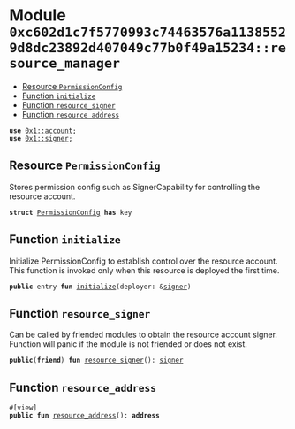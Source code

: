 
<a id="0xc602d1c7f5770993c74463576a11385529d8dc23892d407049c77b0f49a15234_resource_manager"></a>

# Module `0xc602d1c7f5770993c74463576a11385529d8dc23892d407049c77b0f49a15234::resource_manager`



-  [Resource `PermissionConfig`](#0xc602d1c7f5770993c74463576a11385529d8dc23892d407049c77b0f49a15234_resource_manager_PermissionConfig)
-  [Function `initialize`](#0xc602d1c7f5770993c74463576a11385529d8dc23892d407049c77b0f49a15234_resource_manager_initialize)
-  [Function `resource_signer`](#0xc602d1c7f5770993c74463576a11385529d8dc23892d407049c77b0f49a15234_resource_manager_resource_signer)
-  [Function `resource_address`](#0xc602d1c7f5770993c74463576a11385529d8dc23892d407049c77b0f49a15234_resource_manager_resource_address)


<pre><code><b>use</b> <a href="">0x1::account</a>;
<b>use</b> <a href="">0x1::signer</a>;
</code></pre>



<a id="0xc602d1c7f5770993c74463576a11385529d8dc23892d407049c77b0f49a15234_resource_manager_PermissionConfig"></a>

## Resource `PermissionConfig`

Stores permission config such as SignerCapability for controlling the resource account.


<pre><code><b>struct</b> <a href="resource_manager.md#0xc602d1c7f5770993c74463576a11385529d8dc23892d407049c77b0f49a15234_resource_manager_PermissionConfig">PermissionConfig</a> <b>has</b> key
</code></pre>



<a id="0xc602d1c7f5770993c74463576a11385529d8dc23892d407049c77b0f49a15234_resource_manager_initialize"></a>

## Function `initialize`

Initialize PermissionConfig to establish control over the resource account.
This function is invoked only when this resource is deployed the first time.


<pre><code><b>public</b> entry <b>fun</b> <a href="resource_manager.md#0xc602d1c7f5770993c74463576a11385529d8dc23892d407049c77b0f49a15234_resource_manager_initialize">initialize</a>(deployer: &<a href="">signer</a>)
</code></pre>



<a id="0xc602d1c7f5770993c74463576a11385529d8dc23892d407049c77b0f49a15234_resource_manager_resource_signer"></a>

## Function `resource_signer`

Can be called by friended modules to obtain the resource account signer.
Function will panic if the module is not friended or does not exist.


<pre><code><b>public</b>(<b>friend</b>) <b>fun</b> <a href="resource_manager.md#0xc602d1c7f5770993c74463576a11385529d8dc23892d407049c77b0f49a15234_resource_manager_resource_signer">resource_signer</a>(): <a href="">signer</a>
</code></pre>



<a id="0xc602d1c7f5770993c74463576a11385529d8dc23892d407049c77b0f49a15234_resource_manager_resource_address"></a>

## Function `resource_address`



<pre><code>#[view]
<b>public</b> <b>fun</b> <a href="resource_manager.md#0xc602d1c7f5770993c74463576a11385529d8dc23892d407049c77b0f49a15234_resource_manager_resource_address">resource_address</a>(): <b>address</b>
</code></pre>
